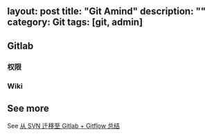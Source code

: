layout: post
title: "Git Amind"
description: ""
category: Git
tags: [git, admin]
---

## Gitlab

### 权限

### Wiki

## See more

See [从 SVN 迁移至 Gitlab + Gitflow 总结](http://blog.csdn.net/uxyheaven/article/details/50373076)
